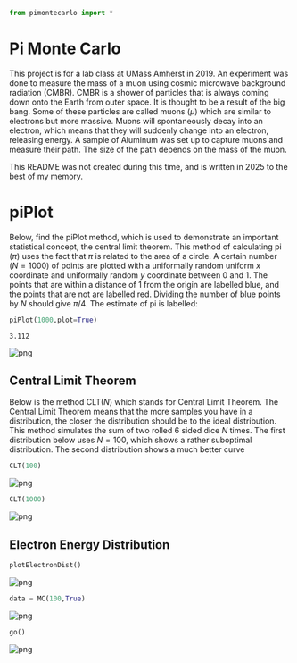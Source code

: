 ```python
from pimontecarlo import *
```

# Pi Monte Carlo

This project is for a lab class at UMass Amherst in 2019. An experiment was done to measure the mass of a muon using cosmic microwave background radiation (CMBR). CMBR is a shower of particles that is always coming down onto the Earth from outer space. It is thought to be a result of the big bang. Some of these particles are called muons ($\mu$) which are similar to electrons but more massive. Muons will spontaneously decay into an electron, which means that they will suddenly change into an electron, releasing energy. A sample of Aluminum was set up to capture muons and measure their path. The size of the path depends on the mass of the muon.

This README was not created during this time, and is written in 2025 to the best of my memory.

# piPlot

Below, find the piPlot method, which is used to demonstrate an important statistical concept, the central limit theorem. This method of calculating pi ($\pi$) uses the fact that $\pi$ is related to the area of a circle. A certain number $(N = 1000)$ of points are plotted with a uniformally random uniform $x$ coordinate and uniformally random $y$ coordinate between 0 and 1. The points that are within a distance of 1 from the origin are labelled blue, and the points that are not are labelled red. Dividing the number of blue points by $N$ should give $\pi/4$. The estimate of pi is labelled:


```python
piPlot(1000,plot=True)
```




    3.112




    
![png](Untitled_files/Untitled_3_1.png)
    


## Central Limit Theorem

Below is the method CLT($N$) which stands for Central Limit Theorem. The Central Limit Theorem means that the more samples you have in a distribution, the closer the distribution should be to the ideal distribution. This method simulates the sum of two rolled 6 sided dice $N$ times. The first distribution below uses $N=100$, which shows a rather suboptimal distribution. The second distribution shows a much better curve


```python
CLT(100)
```


    
![png](Untitled_files/Untitled_5_0.png)
    



```python
CLT(1000)
```


    
![png](Untitled_files/Untitled_6_0.png)
    


## Electron Energy Distribution




```python
plotElectronDist()
```


    
![png](Untitled_files/Untitled_8_0.png)
    



```python
data = MC(100,True)
```


    
![png](Untitled_files/Untitled_9_0.png)
    



```python
go()
```


    
![png](Untitled_files/Untitled_10_0.png)
    

